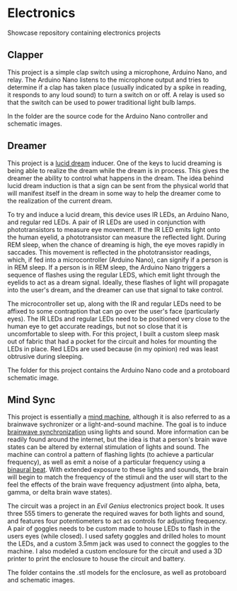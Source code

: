 # Electronics
Showcase repository containing electronics projects

## Clapper
This project is a simple clap switch using a microphone, Arduino Nano, and relay. The Arduino Nano listens to the microphone output and tries to determine if a clap has taken place (usually indicated by a spike in reading, it responds to any loud sound) to turn a switch on or off. A relay is used so that the switch can be used to power traditional light bulb lamps.

In the folder are the source code for the Arduino Nano controller and schematic images.

## Dreamer
This project is a [lucid dream](https://en.wikipedia.org/wiki/Lucid_dream) inducer. One of the keys to lucid dreaming is being able to realize the dream while the dream is in process. This gives the dreamer the ability to control what happens in the dream. The idea behind lucid dream induction is that a sign can be sent from the physical world that will manifest itself in the dream in some way to help the dreamer come to the realization of the current dream.

To try and induce a lucid dream, this device uses IR LEDs, an Arduino Nano, and regular red LEDs. A pair of IR LEDs are used in conjunction with phototransistors to measure eye movement. If the IR LED emits light onto the human eyelid, a phototransistor can measure the reflected light. During REM sleep, when the chance of dreaming is high, the eye moves rapidly in saccades. This movement is reflected in the phototransistor readings, which, if fed into a microcontroller (Arduino Nano), can signify if a person is in REM sleep. If a person is in REM sleep, the Arduino Nano triggers a sequence of flashes using the regular LEDS, which emit light through the eyelids to act as a dream signal. Ideally, these flashes of light will propagate into the user's dream, and the dreamer can use that signal to take control.

The microcontroller set up, along with the IR and regular LEDs need to be affixed to some contraption that can go over the user's face (particularly eyes). The IR LEDs and regular LEDs need to be positioned very close to the human eye to get accurate readings, but not so close that it is uncomfortable to sleep with. For this project, I built a custom sleep mask out of fabric that had a pocket for the circuit and holes for mounting the LEDs in place. Red LEDs are used because (in my opinion) red was least obtrusive during sleeping.

The folder for this project contains the Arduino Nano code and a protoboard schematic image.

## Mind Sync
This project is essentially a [mind machine](https://en.wikipedia.org/wiki/Mind_machine), although it is also referred to as a brainwave sychronizer or a light-and-sound machine. The goal is to induce [brainwave synchronization](https://en.wikipedia.org/wiki/Brainwave_entrainment) using lights and sound. More information can be readily found around the internet, but the idea is that a person's brain wave states can be altered by external stimulation of lights and sound. The machine can control a pattern of flashing lights (to achieve a particular frequency), as well as emit a noise of a particular frequency using a [binaural beat](https://en.wikipedia.org/wiki/Binaural_beats). With extended exposure to these lights and sounds, the brain will begin to match the frequency of the stimuli and the user will start to the feel the effects of the brain wave frequency adjustment (into alpha, beta, gamma, or delta brain wave states).

The circuit was a project in an _Evil Genius_ electronics project book. It uses three 555 timers to generate the required waves for both lights and sound, and features four potentiometers to act as controls for adjusting frequency. A pair of goggles needs to be custom made to house LEDs to flash in the users eyes (while closed). I used safety goggles and drilled holes to mount the LEDs, and a custom 3.5mm jack was used to connect the goggles to the machine. I also modeled a custom enclosure for the circuit and used a 3D printer to print the enclosure to house the circuit and battery.

The folder contains the .stl models for the enclosure, as well as protoboard and schematic images.
